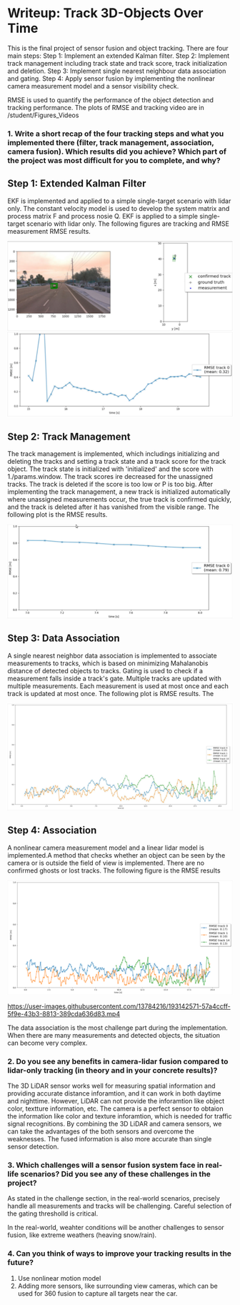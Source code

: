 # Writeup: Track 3D-Objects Over Time

This is the final project of sensor fusion and object tracking. There are four main steps: Step 1: Implement an extended Kalman filter. Step 2: Implement track management including track state and track score, track initialization and deletion. Step 3: Implement single nearest neighbour data association and gating. Step 4: Apply sensor fusion by implementing the nonlinear camera measurement model and a sensor visibility check.

RMSE is used to quantify the performance of the object detection and tracking performance. The plots of RMSE and tracking video are in /student/Figures_Videos

### 1. Write a short recap of the four tracking steps and what you implemented there (filter, track management, association, camera fusion). Which results did you achieve? Which part of the project was most difficult for you to complete, and why?

## Step 1: Extended Kalman Filter

EKF is implemented and applied to a simple single-target scenario with lidar only. The constant velocity model is used to develop the system matrix and process matrix F and process nosie Q. EKF is applied to a simple single-target scenario with lidar only. The following figures are tracking and RMSE measurement RMSE results. 

![image](student/Figures_Videos/EKF1.png)
![image](student/Figures_Videos/RMSE_Measurement.png)

## Step 2: Track Management
The track management is implemented, which includings initializing and deleting the tracks and setting a track state and a track score for the track object. The track state is initialized with 'initialized' and the score with 1./params.window. The track scores ire decreased for the unassigned tracks. The track is deleted if the score is too low or P is too big. After implementing the track management, a new track is initialized automatically where unassigned measurements occur, the true track is confirmed quickly, and the track is deleted after it has vanished from the visible range. The following plot is the RMSE results.

![image](student/Figures_Videos/RMSE_TrackManagement.png)

## Step 3: Data Association
A single nearest neighbor data association is implemented to associate measurements to tracks, which is based on minimizing Mahalanobis distance of detected objects to tracks. Gating is used to check if a measurement falls inside a track's gate. Multiple tracks are updated with multiple measurements. Each measurement is used at most once and each track is updated at most once. The following plot is RMSE results. The 

![image](student/Figures_Videos/RMSE_Association.png)

## Step 4: Association
A nonlinear camera measurement model and a linear lidar model is implemented.A method that checks whether an object can be seen by the camera or is outside the field of view is implemented. There are no confirmed ghosts or lost tracks. The following figure is the RMSE results

![image](student/Figures_Videos/RMSE_Fusion.png)

https://user-images.githubusercontent.com/13784216/193142571-57a4ccff-5f9e-43b3-8813-389cda636d83.mp4

The data association is the most challenge part during the implementation. When there are many measurements and detected objects, the situation can become very complex. 

### 2. Do you see any benefits in camera-lidar fusion compared to lidar-only tracking (in theory and in your concrete results)? 

The 3D LiDAR sensor works well for measuring spatial information and providing accurate distance inforamtion, and it can work in both daytime and nighttime. However, LiDAR can not provide the inforamtion like object color, textture information, etc. The camera is a perfect sensor to obtaion the information like color and texture inforamtion, which is needed for traffic signal recognitions. By combining the 3D LiDAR and camera sensors, we can take the advantages of the both sensors and overcome the weaknesses. The fused information is also more accurate than single sensor detection. 

### 3. Which challenges will a sensor fusion system face in real-life scenarios? Did you see any of these challenges in the project?
As stated in the challenge section, in the real-world scenarios, precisely handle all measurements and tracks will be challenging. Careful selection of the gating thresholld is critical.

In the real-world, weahter conditions will be another challenges to sensor fusion, like extreme weathers (heaving snow/rain).


### 4. Can you think of ways to improve your tracking results in the future?

1. Use nonlinear motion model
2. Adding more sensors, like surrounding view cameras, which can be used for 360 fusion to capture all targets near the car.


